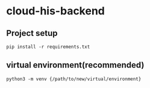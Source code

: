 # cloud-his-backend

## Project setup
```
pip install -r requirements.txt
```

## virtual environment(recommended)
```
python3 -m venv {/path/to/new/virtual/environment}
```
